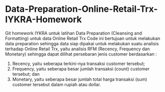# Data-Preparation-Online-Retail-Trx-IYKRA-Homework
Git homework IYKRA untuk latihan Data Preparation (Cleansing and Formatting) untuk data Online Retail Trx
Code ini bertujuan untuk melakukan data preparation sehingga data siap dipakai untuk melakukan suatu analisis terhadap Online Retail Trx,
yaitu analisis RFM (Recency, Frequency dan Monetary) sehingga dapat dilihat persebaran jenis customer berdasarkan :
1. Recency, yaitu seberapa terkini-nya transaksi customer tersebut;
2. Frequency, yaitu seberapa besar jumlah transaksi (count) customer tersebut; dan
3. Monetary, yaitu seberapa besar jumlah total harga transaksi (sum) customer tersebut dalam rupiah atau dollar.
